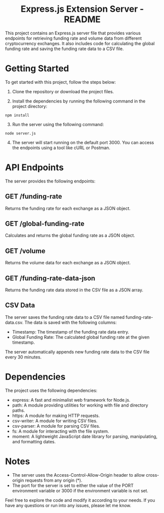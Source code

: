 <h1 align="center">Express.js Extension Server - README</h1>
 
This project contains an Express.js server file that provides various endpoints for retrieving funding rate and volume data from different cryptocurrency exchanges. It also includes code for calculating the global funding rate and saving the funding rate data to a CSV file.

# Getting Started
To get started with this project, follow the steps below:

1. Clone the repository or download the project files.

2. Install the dependencies by running the following command in the project directory:

```shell
npm install
```
3. Run the server using the following command:

```shell
node server.js
```
4. The server will start running on the default port 3000. You can access the endpoints using a tool like cURL or Postman.

# API Endpoints
The server provides the following endpoints:

## GET /funding-rate
Returns the funding rate for each exchange as a JSON object.

## GET /global-funding-rate
Calculates and returns the global funding rate as a JSON object.

## GET /volume
Returns the volume data for each exchange as a JSON object.

## GET /funding-rate-data-json
Returns the funding rate data stored in the CSV file as a JSON array.

## CSV Data
The server saves the funding rate data to a CSV file named funding-rate-data.csv. The data is saved with the following columns:

+ Timestamp: The timestamp of the funding rate data entry.
+ Global Funding Rate: The calculated global funding rate at the given timestamp.

The server automatically appends new funding rate data to the CSV file every 30 minutes.

# Dependencies
The project uses the following dependencies:

+ express: A fast and minimalist web framework for Node.js.
+ path: A module providing utilities for working with file and directory paths.
+ https: A module for making HTTP requests.
+ csv-writer: A module for writing CSV files.
+ csv-parser: A module for parsing CSV files.
+ fs: A module for interacting with the file system.
+ moment: A lightweight JavaScript date library for parsing, manipulating, and formatting dates.

# Notes
+ The server uses the Access-Control-Allow-Origin header to allow cross-origin requests from any origin (*).
+ The port for the server is set to either the value of the PORT environment variable or 3000 if the environment variable is not set.

Feel free to explore the code and modify it according to your needs. If you have any questions or run into any issues, please let me know.

